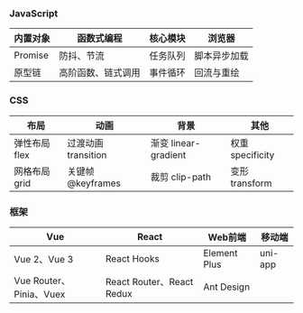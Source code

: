 ### JavaScript

| 内置对象 | 函数式编程         | 核心模块 | 浏览器       |
| -------- | ------------------ | -------- | ------------ |
| Promise  | 防抖、节流         | 任务队列 | 脚本异步加载 |
| 原型链   | 高阶函数、链式调用 | 事件循环 | 回流与重绘   |



### CSS

| 布局          | 动画                | 背景                 | 其他             |
| ------------- | ------------------- | -------------------- | ---------------- |
| 弹性布局 flex | 过渡动画 transition | 渐变 linear-gradient | 权重 specificity |
| 网格布局 grid | 关键帧 @keyframes   | 裁剪 clip-path       | 变形 transform   |



### 框架

| Vue | React    | Web前端   | 移动端       |
| ----------- | ------------ | ------------ | ------------ |
| Vue 2、Vue 3 | React Hooks | Element Plus | uni-app |
| Vue Router、Pinia、Vuex | React Router、React Redux | Ant Design |  |


